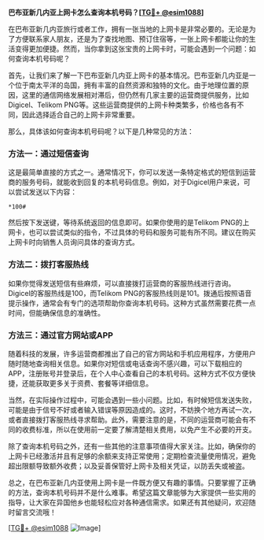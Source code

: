 **巴布亚新几内亚上网卡怎么查询本机号码？[[TG💪+ @esim1088](https://t.me/s/esim1088)]**

在巴布亚新几内亚旅行或者工作，拥有一张当地的上网卡是非常必要的。无论是为了方便联系家人朋友，还是为了查找地图、预订住宿等，一张上网卡都能让你的生活变得更加便捷。然而，当你拿到这张宝贵的上网卡时，可能会遇到一个问题：如何查询本机号码呢？

首先，让我们来了解一下巴布亚新几内亚上网卡的基本情况。巴布亚新几内亚是一个位于南太平洋的岛国，拥有丰富的自然资源和独特的文化。由于地理位置的原因，这里的通信网络发展相对滞后，但仍然有几家主要的运营商提供服务，比如Digicel、Telikom PNG等。这些运营商提供的上网卡种类繁多，价格也各有不同，因此选择适合自己的上网卡非常重要。

那么，具体该如何查询本机号码呢？以下是几种常见的方法：

### 方法一：通过短信查询

这是最简单直接的方式之一。通常情况下，你可以发送一条特定格式的短信到运营商的服务号码，就能收到回复的本机号码信息。例如，对于Digicel用户来说，可以尝试发送以下内容：

```
*100#
```

然后按下发送键，等待系统返回的信息即可。如果你使用的是Telikom PNG的上网卡，也可以尝试类似的指令，不过具体的号码和服务可能有所不同。建议在购买上网卡时向销售人员询问具体的查询方式。

### 方法二：拨打客服热线

如果你觉得发送短信有些麻烦，可以直接拨打运营商的客服热线进行咨询。Digicel的客服热线是100，而Telikom PNG的客服热线则是101。拨通后按照语音提示操作，通常会有专门的选项帮助你查询本机号码。这种方式虽然需要花费一点时间，但能确保信息的准确性。

### 方法三：通过官方网站或APP

随着科技的发展，许多运营商都推出了自己的官方网站和手机应用程序，方便用户随时随地查询相关信息。如果你对短信或电话查询不感兴趣，可以下载相应的APP，注册账号并登录后，在个人中心查看自己的本机号码。这种方式不仅方便快捷，还能获取更多关于资费、套餐等详细信息。

当然，在实际操作过程中，可能会遇到一些小问题。比如，有时候短信发送失败，可能是由于信号不好或者输入错误等原因造成的。这时，不妨换个地方再试一次，或者直接拨打客服热线寻求帮助。此外，需要注意的是，不同的运营商可能会有不同的收费标准，所以在使用前一定要了解清楚相关费用，以免产生不必要的开支。

除了查询本机号码之外，还有一些其他的注意事项值得大家关注。比如，确保你的上网卡已经激活并且有足够的余额来支持正常使用；定期检查流量使用情况，避免超出限额导致额外收费；以及妥善保管好上网卡及相关凭证，以防丢失或被盗。

总之，在巴布亚新几内亚使用上网卡是一件既方便又有趣的事情。只要掌握了正确的方法，查询本机号码并不是什么难事。希望这篇文章能够为大家提供一些实用的指导，让大家在异国他乡也能轻松应对各种通信需求。如果还有其他疑问，欢迎随时留言交流哦！

[[TG💪+ @esim1088](https://t.me/s/esim1088) ![Image](https://i.postimg.cc/4NQfJmqS/Snipaste-2025-05-13-00-14-12.png)]